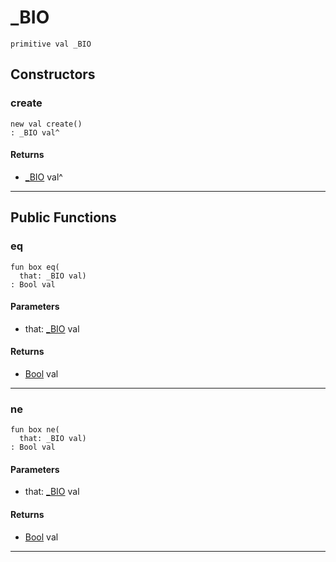 # _BIO

```pony
primitive val _BIO
```

## Constructors

### create

```pony
new val create()
: _BIO val^
```

#### Returns

* [_BIO](net-ssl-_BIO) val^

---

## Public Functions

### eq

```pony
fun box eq(
  that: _BIO val)
: Bool val
```
#### Parameters

*   that: [_BIO](net-ssl-_BIO) val

#### Returns

* [Bool](builtin-Bool) val

---

### ne

```pony
fun box ne(
  that: _BIO val)
: Bool val
```
#### Parameters

*   that: [_BIO](net-ssl-_BIO) val

#### Returns

* [Bool](builtin-Bool) val

---

